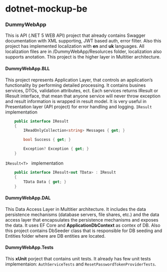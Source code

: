 # dotnet-mockup-be

### DummyWebApp
This is API (.NET 5 WEB API) project that already contains Swagger documentation with XML supporting, JWT based auth, error filter. Also this project has implemented localization with **en** and **uk** languages. All localization files are in /DummyWebApp/Resolurces folder, localization also supports anotation. This project is the higher layer in Multitier architecture.

#### DummyWebApp.BLL
This project represents Application Layer, that controls an application’s functionality by performing detailed processing. It contains busines services, DTOs, validation attributes, ect. Each services returns IResult or IResult<T> interface, that mean that anyone service will never throw exception and result information is wrapped in result model. It is very useful in Presentation layer (API project) for error handling and logging. 
`IResult` implementation
```csharp
    public interface IResult
    {
        IReadOnlyCollection<string> Messages { get; }

        bool Success { get; }

        Exception? Exception { get; }
    }
```

`IResult<T> ` implementation
```csharp
    public interface IResult<out TData> : IResult
    {
        TData Data { get; }
    }
```

#### DummyWebApp.DAL
This Data Access Layer in Multitier architecture. It includes the data persistence mechanisms (database servers, file shares, etc.) and the data access layer that encapsulates the persistence mechanisms and exposes the data. It uses EF Core and **ApplicationDbContext** as contex of DB. Also this project contains DbSeeder class that is responsible for DB seeding and Entities folder where are DB entities are located.

#### DummyWebApp.Tests
This **xUnit** porject that contains unit tests. It already has few unit tests implementaion: `AuthServiceTests` and `ResetPasswordTokenProviderTests`.
